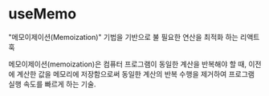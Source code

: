 # useMemo

"메모이제이션(Memoization)" 기법을 기반으로 불 필요한 연산을 최적화 하는 리액트 훅

메모이제이션(memoization)은 컴퓨터 프로그램이 동일한 계산을 반복해야 할 때, 이전에 계산한 값을 메모리에 저장함으로써 동일한 계산의 반복 수행을 제거하여 프로그램 실행 속도를 빠르게 하는 기술.